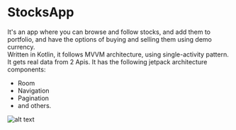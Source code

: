 # StocksApp
It's an app where you can browse and follow stocks, and add them to portfolio, 
and have the options of buying and selling them using demo currency.  
Written in Kotlin, it follows MVVM architecture, using single-activity pattern. 
It gets real data from 2 Apis.
It has the following jetpack architecture components:
  - Room 
  - Navigation
  - Pagination
  - and others.

![alt text](https://mega.nz/file/No1XzCaS#14Nfpw3IR5DXuI4RWO0BPu2TBSFhmz8NVU-qa5lBfck)
